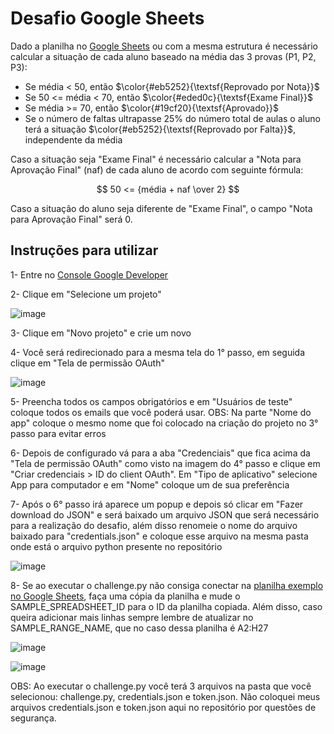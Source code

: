 # Desafio Google Sheets

Dado a planilha no [Google Sheets](https://docs.google.com/spreadsheets/d/13K1VCIX41I8HVpdllr_9Si6jhUVhL7awRkBRrVhcYnY/edit#gid=0) ou com a mesma estrutura é necessário calcular a situação de cada aluno baseado na média das 3 provas (P1, P2, P3):

- Se média < 50, então $\color{#eb5252}{\textsf{Reprovado por Nota}}$
- Se 50 <= média < 70, então $\color{#eded0c}{\textsf{Exame Final}}$
- Se média >= 70, então $\color{#19cf20}{\textsf{Aprovado}}$
- Se o número de faltas ultrapasse 25% do número total de aulas o aluno terá a situação $\color{#eb5252}{\textsf{Reprovado por Falta}}$, independente da média

Caso a situação seja "Exame Final" é necessário calcular a "Nota para Aprovação Final" (naf) de  cada aluno de acordo com seguinte fórmula: 

$$ 50 <= {média +  naf \over 2} $$

Caso a situação do aluno seja diferente de "Exame Final", o campo "Nota para  Aprovação Final" será 0.

## Instruções para utilizar

1- Entre no [Console Google Developer](https://console.developers.google.com/)

2- Clique em "Selecione um projeto"

![image](https://github.com/mathmota14/Desafio-Google-Sheets/assets/92896528/39ed0f94-5c6e-459d-b812-7cd4827c028e)

3- Clique em "Novo projeto" e crie um novo

4- Você será redirecionado para a mesma tela do 1° passo, em seguida clique em "Tela de permissão OAuth"

![image](https://github.com/mathmota14/Desafio-Google-Sheets/assets/92896528/037e7ee4-d9e4-4dc0-ac97-8a01ecb656b0)

5- Preencha todos os campos obrigatórios e em "Usuários de teste" coloque todos os emails que você poderá usar. OBS: Na parte "Nome do app" coloque o mesmo nome que foi colocado na criação do projeto no 3° passo para evitar erros

6- Depois de configurado vá para a aba "Credenciais" que fica acima da "Tela de permissão OAuth" como visto na imagem do 4° passo e clique em "Criar credenciais > ID do client OAuth". Em "Tipo de aplicativo" selecione App para computador e em "Nome" coloque um de sua preferência

7- Após o 6° passo irá aparece um popup e depois só clicar em "Fazer download do JSON" e será baixado um arquivo JSON que será necessário para a realização do desafio, além disso renomeie o nome do arquivo baixado para "credentials.json" e coloque esse arquivo na mesma pasta onde está o arquivo python presente no repositório

![image](https://github.com/mathmota14/Desafio-Google-Sheets/assets/92896528/53f29cdd-b253-449e-bd4f-eb004332ae64)

8- Se ao executar o challenge.py não consiga conectar na [planilha exemplo no Google Sheets](https://docs.google.com/spreadsheets/d/13K1VCIX41I8HVpdllr_9Si6jhUVhL7awRkBRrVhcYnY/edit#gid=0), faça uma cópia da planilha e mude o SAMPLE_SPREADSHEET_ID para o ID da planilha copiada. Além disso, caso queira adicionar mais linhas sempre lembre de atualizar no SAMPLE_RANGE_NAME, que no caso dessa planilha é A2:H27

![image](https://github.com/mathmota14/Desafio-Google-Sheets/assets/92896528/b7779f45-be42-4949-a4b9-c0c6a7b20b02)

![image](https://github.com/mathmota14/Desafio-Google-Sheets/assets/92896528/8c3a9e3f-ad95-4632-907d-e791001f68b6)

OBS: Ao executar o challenge.py você terá 3 arquivos na pasta que você selecionou: challenge.py, credentials.json e token.json. Não coloquei meus arquivos credentials.json e token.json aqui no repositório por questões de segurança.
